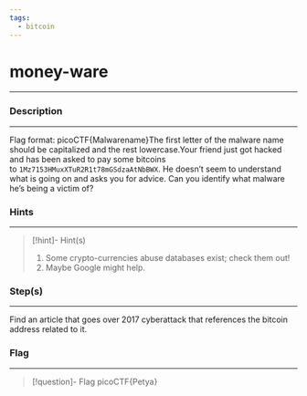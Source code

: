 ```yaml
---
tags:
  - bitcoin
---
```

# money-ware
---
### Description
---
Flag format: picoCTF{Malwarename}The first letter of the malware name should be capitalized and the rest lowercase.Your friend just got hacked and has been asked to pay some bitcoins to `1Mz7153HMuxXTuR2R1t78mGSdzaAtNbBWX`. He doesn’t seem to understand what is going on and asks you for advice. Can you identify what malware he’s being a victim of?
### Hints
---

> [!hint]- Hint(s)
> 1. Some crypto-currencies abuse databases exist; check them out!
> 2. Maybe Google might help.

### Step(s)
---
Find an article that goes over 2017 cyberattack that references the bitcoin address related to it.
### Flag
---
> [!question]- Flag
> picoCTF{Petya}







